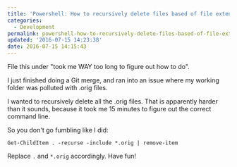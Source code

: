 ```yaml
---
title: 'Powershell: How to recursively delete files based of file extension?'
categories:
  - Development
permalink: powershell-how-to-recursively-delete-files-based-of-file-extension
updated: '2016-07-15 14:23:38'
date: 2016-07-15 14:15:43
---
```


File this under "took me WAY too long to figure out how to do".

I just finished doing a Git merge, and ran into an issue where my working folder was polluted with .orig files.

I wanted to recursively delete all the .orig files.  That is apparently harder than it sounds, because it took me 15 minutes to figure out the correct command line.

So you don't go fumbling like I did:

```
Get-ChildItem . -recurse -include *.orig | remove-item
```

Replace `.` and `*.orig` accordingly.  Have fun!